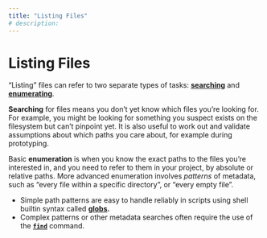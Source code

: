 ```yaml
---
title: "Listing Files"
# description:
---
```


# Listing Files

“Listing” files can refer to two separate types of tasks: **[searching](#searching)** and **[enumerating](#enumerating)**.

**Searching** for files means you don’t yet know which files you’re looking for. For example, you might be looking for something you suspect exists on the filesystem but can’t pinpoint yet. It is also useful to work out and validate assumptions about which paths you care about, for example during prototyping.

Basic **enumeration** is when you know the exact paths to the files you’re interested in, and you need to refer to them in your project, by absolute or relative paths. More advanced enumeration involves *patterns* of metadata, such as “every file within a specific directory”, or “every empty file”.
- Simple path patterns are easy to handle reliably in scripts using shell builtin syntax called **[globs](#globbing).**
- Complex patterns or other metadata searches often require the use of the **[`find`](#find)** command.
